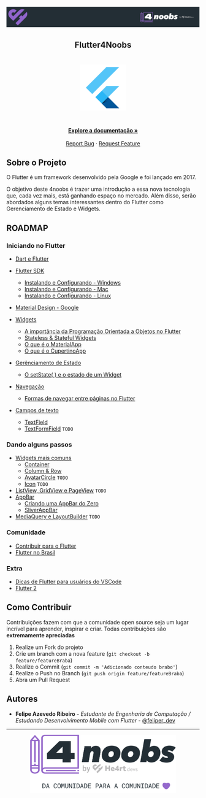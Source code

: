 <!-- Logo 4noobs -->

<p align="center">
  <a href="https://github.com/he4rt/4noobs" target="_blank">
    <img src="./assets/header_4noobs.svg">
  </a>
</p>

<!-- Title -->

<p align="center">
  <h2 align="center">Flutter4Noobs</h2>

  <h1 align="center"><img src="assets/flutter.png" alt="Imagem da linguagem" width="120"></h1>
  
  <p align="center">
    <br />
    <a href="#ROADMAP"><strong>Explore a documentação »</strong></a>
    <br />
    <br />
    <a href="https://github.com/feliper2002/flutter4noobs/issues">Report Bug</a>
    ·
    <a href="https://github.com/feliper2002/flutter4noobs/issues">Request Feature</a>
  </p>
</p>
    
 <!-- ABOUT THE PROJECT -->

## Sobre o Projeto

O Flutter é um framework desenvolvido pela Google e foi lançado em 2017.

O objetivo deste 4noobs é trazer uma introdução a essa nova tecnologia que, cada vez mais, está ganhando espaço no mercado. Além disso, serão abordados alguns temas interessantes dentro do Flutter como Gerenciamento de Estado e Widgets.

<!-- ROADMAP OF PROJECT -->

## ROADMAP

### Iniciando no Flutter

- [Dart e Flutter](docs/Iniciando_no_Flutter/Dart_e_Flutter.md)
- [Flutter SDK](docs/Iniciando_no_Flutter/Flutter_SDK.md)
  - [Instalando e Configurando - Windows]()
  - [Instalando e Configurando - Mac]()
  - [Instalando e Configurando - Linux]()
- [Material Design - Google](docs/Iniciando_no_Flutter/Material_Design.md)

- [Widgets](docs/Iniciando_no_Flutter/Widgets/widgets.md)

  - [A importância da Programação Orientada a Objetos no Flutter](docs/Iniciando_no_Flutter/Widgets/a_importancia_da_programacao_orientada_a_objetos_no_flutter.md)
  - [Stateless & Stateful Widgets](docs/Iniciando_no_Flutter/Widgets/stateless_e_stateful_widgets.md)
  - [O que é o MaterialApp](docs/Iniciando_no_Flutter/Widgets/o_que_e_material_app.md)
  - [O que é o CupertinoApp](docs/Iniciando_no_Flutter/Widgets/o_que_e_cupertino_app.md)

- [Gerênciamento de Estado](docs/Iniciando_no_Flutter/Gerencia_de_Estado/gerenciamento_de_estado.md)
  - [O setState( ) e o estado de um Widget](docs/Iniciando_no_Flutter/Gerencia_de_Estado/O_setState_e_o_estado_de_um_widget.md)
- [Navegação](docs/Iniciando_no_Flutter/Navegacao/navegacao.md)
  - [Formas de navegar entre páginas no Flutter](docs/Iniciando_no_Flutter/Navegacao/formas_de_navegar_entre_telas.md)
- [Campos de texto](docs/Iniciando_no_Flutter/Campos_de_texto/campos_de_texto.md)
  - [TextField](docs/Iniciando_no_Flutter/Campos_de_texto/textfield.md)
  - [TextFormField](docs/Iniciando_no_Flutter/Campos_de_texto/textformfield.md) `TODO`

### Dando alguns passos

- [Widgets mais comuns](docs/Dando_alguns_passos/widgets/widgets_mais_comuns.md)
  - [Container](docs/Dando_alguns_passos/widgets/container.md)
  - [Column & Row](docs/Dando_alguns_passos/widgets/column_row.md)
  - [AvatarCircle](docs/Dando_alguns_passos/widgets/avatar_circle.md) `TODO`
  - [Icon](docs/Dando_alguns_passos/widgets/icon.md) `TODO`
- [ListView, GridView e PageView]() `TODO`
- [AppBar](docs/Dando_alguns_passos/appbar/appbar.md)
  - [Criando uma AppBar do Zero](docs/Dando_alguns_passos/appbar/criando_uma_appbar_do_zero.md)
  - [SliverAppBar](docs/Dando_alguns_passos/appbar/sliver_appbar.md)
- [MediaQuery e LayoutBuilder]() `TODO`

### Comunidade

- [Contribuir para o Flutter](docs/Comunidade/contribuir_para_o_flutter.md)
- [Flutter no Brasil](docs/Comunidade/flutter_no_brasil.md)

### Extra

- [Dicas de Flutter para usuários do VSCode](docs/Extra/dicas_de_flutter_para_usuarios_do_vscode.md)
- [Flutter 2](docs/Extra/flutter_2.md)

<!-- CONTRIBUTING -->

## Como Contribuir

Contribuições fazem com que a comunidade open source seja um lugar incrível para aprender, inspirar e criar. Todas contribuições
são **extremamente apreciadas**

1. Realize um Fork do projeto
2. Crie um branch com a nova feature (`git checkout -b feature/featureBraba`)
3. Realize o Commit (`git commit -m 'Adicionado conteudo brabo'`)
4. Realize o Push no Branch (`git push origin feature/featureBraba`)
5. Abra um Pull Request

## Autores

- **Felipe Azevedo Ribeiro** - _Estudante de Engenharia de Computação / Estudando Desenvolvimento Mobile com Flutter_ - [@feliper_dev](https://twitter.com/feliper_dev)

---

<p align="center">
  <a href="https://github.com/he4rt/4noobs" target="_blank">
    <img src="./assets/footer_4noobs.svg" width="380">
  </a>
</p>
